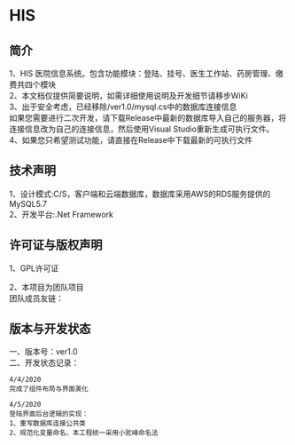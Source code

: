 # HIS
## 简介
1、HIS 医院信息系统。包含功能模块：登陆、挂号、医生工作站、药房管理、缴费共四个模块  
2、本文档仅提供简要说明，如需详细使用说明及开发细节请移步WiKi  
3、出于安全考虑，已经移除/ver1.0/mysql.cs中的数据库连接信息    
   如果您需要进行二次开发，请下载Release中最新的数据库导入自己的服务器，将连接信息改为自己的连接信息，然后使用Visual Studio重新生成可执行文件。  
4、如果您只希望测试功能，请直接在Release中下载最新的可执行文件

## 技术声明
1、设计模式:C/S，客户端和云端数据库，数据库采用AWS的RDS服务提供的MySQL5.7  
2、开发平台:.Net Framework

## 许可证与版权声明
1、GPL许可证  
  
2、本项目为团队项目  
   团队成员友链：

## 版本与开发状态
一、版本号：ver1.0  
二、开发状态记录：  
    
    4/4/2020  
    完成了组件布局与界面美化
    
    4/5/2020
    登陆界面后台逻辑的实现：
    1、重写数据库连接公共类
    2、规范化变量命名，本工程统一采用小驼峰命名法
  


    
